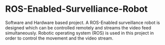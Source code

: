 # ROS-Enabled-Survelliance-Robot
Software and Hardware based project. A ROS-Enabled surveillance robot is designed which can be controlled remotely and streams the video feed simultaneously.  Robotic operating system (ROS) is used in this project in order to control the movement and the video stream.
